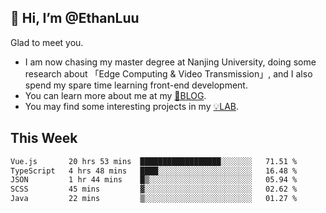 ## 👋 Hi, I’m @EthanLuu

Glad to meet you.

- I am now chasing my master degree at Nanjing University, doing some research about 「Edge Computing & Video Transmission」, and I also spend my spare time learning front-end development.
- You can learn more about me at my [📝BLOG](https://blog.ethanloo.cn).
- You may find some interesting projects in my [💡LAB](https://lab.ethanloo.cn).

## This Week
<!--START_SECTION:waka-->

```txt
Vue.js       20 hrs 53 mins  ██████████████████░░░░░░░   71.51 %
TypeScript   4 hrs 48 mins   ████░░░░░░░░░░░░░░░░░░░░░   16.48 %
JSON         1 hr 44 mins    █▒░░░░░░░░░░░░░░░░░░░░░░░   05.94 %
SCSS         45 mins         ▓░░░░░░░░░░░░░░░░░░░░░░░░   02.62 %
Java         22 mins         ▒░░░░░░░░░░░░░░░░░░░░░░░░   01.27 %
```

<!--END_SECTION:waka-->
